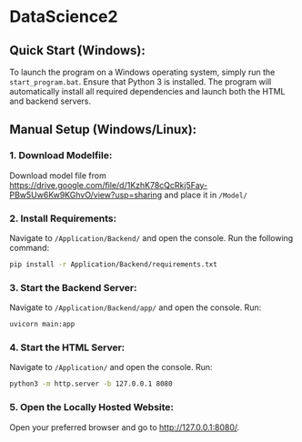# DataScience2

## Quick Start (Windows):

To launch the program on a Windows operating system, simply run the `start_program.bat`. Ensure that Python 3 is installed. The program will automatically install all required dependencies and launch both the HTML and backend servers.

## Manual Setup (Windows/Linux):

### 1. Download Modelfile:
Download model file from https://drive.google.com/file/d/1KzhK78cQcRkj5Fay-PBw5Uw6Kw9KGhvO/view?usp=sharing and place it in `/Model/`

### 2. Install Requirements:

Navigate to `/Application/Backend/` and open the console. Run the following command:

```bash
pip install -r Application/Backend/requirements.txt
```

### 3. Start the Backend Server:
Navigate to `/Application/Backend/app/` and open the console. Run:
```bash
uvicorn main:app
```

### 4. Start the HTML Server:
Navigate to `/Application/` and open the console. Run:
```bash
python3 -m http.server -b 127.0.0.1 8080
```

### 5. Open the Locally Hosted Website:
Open your preferred browser and go to http://127.0.0.1:8080/.
